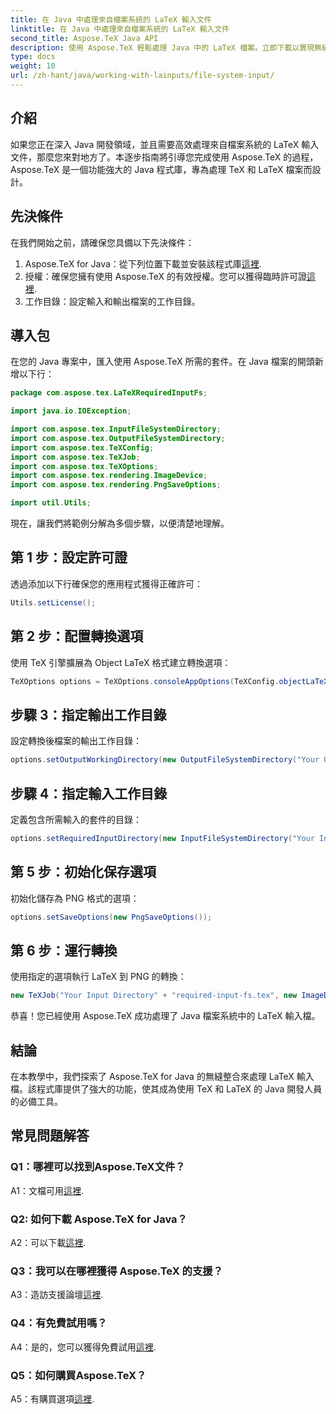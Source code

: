 ```yaml
---
title: 在 Java 中處理來自檔案系統的 LaTeX 輸入文件
linktitle: 在 Java 中處理來自檔案系統的 LaTeX 輸入文件
second_title: Aspose.TeX Java API
description: 使用 Aspose.TeX 輕鬆處理 Java 中的 LaTeX 檔案。立即下載以實現無縫集成，並在您的 Java 專案中探索 TeX 的強大功能。
type: docs
weight: 10
url: /zh-hant/java/working-with-lainputs/file-system-input/
---
```

## 介紹

如果您正在深入 Java 開發領域，並且需要高效處理來自檔案系統的 LaTeX 輸入文件，那麼您來對地方了。本逐步指南將引導您完成使用 Aspose.TeX 的過程，Aspose.TeX 是一個功能強大的 Java 程式庫，專為處理 TeX 和 LaTeX 檔案而設計。

## 先決條件

在我們開始之前，請確保您具備以下先決條件：

1.  Aspose.TeX for Java：從下列位置下載並安裝該程式庫[這裡](https://releases.aspose.com/tex/java/).
2. 授權：確保您擁有使用 Aspose.TeX 的有效授權。您可以獲得臨時許可證[這裡](https://purchase.aspose.com/temporary-license/).
3. 工作目錄：設定輸入和輸出檔案的工作目錄。

## 導入包

在您的 Java 專案中，匯入使用 Aspose.TeX 所需的套件。在 Java 檔案的開頭新增以下行：

```java
package com.aspose.tex.LaTeXRequiredInputFs;

import java.io.IOException;

import com.aspose.tex.InputFileSystemDirectory;
import com.aspose.tex.OutputFileSystemDirectory;
import com.aspose.tex.TeXConfig;
import com.aspose.tex.TeXJob;
import com.aspose.tex.TeXOptions;
import com.aspose.tex.rendering.ImageDevice;
import com.aspose.tex.rendering.PngSaveOptions;

import util.Utils;
```

現在，讓我們將範例分解為多個步驟，以便清楚地理解。

## 第 1 步：設定許可證

透過添加以下行確保您的應用程式獲得正確許可：

```java
Utils.setLicense();
```

## 第 2 步：配置轉換選項

使用 TeX 引擎擴展為 Object LaTeX 格式建立轉換選項：

```java
TeXOptions options = TeXOptions.consoleAppOptions(TeXConfig.objectLaTeX());
```

## 步驟 3：指定輸出工作目錄

設定轉換後檔案的輸出工作目錄：

```java
options.setOutputWorkingDirectory(new OutputFileSystemDirectory("Your Output Directory"));
```

## 步驟 4：指定輸入工作目錄

定義包含所需輸入的套件的目錄：

```java
options.setRequiredInputDirectory(new InputFileSystemDirectory("Your Input Directory" + "packages"));
```

## 第 5 步：初始化保存選項

初始化儲存為 PNG 格式的選項：

```java
options.setSaveOptions(new PngSaveOptions());
```

## 第 6 步：運行轉換

使用指定的選項執行 LaTeX 到 PNG 的轉換：

```java
new TeXJob("Your Input Directory" + "required-input-fs.tex", new ImageDevice(), options).run();
```

恭喜！您已經使用 Aspose.TeX 成功處理了 Java 檔案系統中的 LaTeX 輸入檔。

## 結論

在本教學中，我們探索了 Aspose.TeX for Java 的無縫整合來處理 LaTeX 輸入檔。該程式庫提供了強大的功能，使其成為使用 TeX 和 LaTeX 的 Java 開發人員的必備工具。

## 常見問題解答

### Q1：哪裡可以找到Aspose.TeX文件？

 A1：文檔可用[這裡](https://reference.aspose.com/tex/java/).

### Q2: 如何下載 Aspose.TeX for Java？

A2：可以下載[這裡](https://releases.aspose.com/tex/java/).

### Q3：我可以在哪裡獲得 Aspose.TeX 的支援？

 A3：造訪支援論壇[這裡](https://forum.aspose.com/c/tex/47).

### Q4：有免費試用嗎？

 A4：是的，您可以獲得免費試用[這裡](https://releases.aspose.com/).

### Q5：如何購買Aspose.TeX？

 A5：有購買選項[這裡](https://purchase.aspose.com/buy).